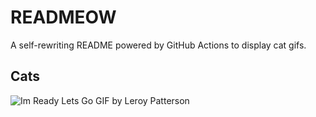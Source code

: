# READMEOW

A self-rewriting README powered by GitHub Actions to display cat gifs.

## Cats

![Im Ready Lets Go GIF by Leroy Patterson](https://media1.giphy.com/media/CjmvTCZf2U3p09Cn0h/200.gif?cid=9acd02dao2exa4dbe35v368cy8b1psfdvcl4tme3seljm42c&ep=v1_gifs_search&rid=200.gif&ct=g)
